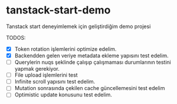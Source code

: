 # tanstack-start-demo
Tanstack start deneyimlemek için geliştirdiğim demo projesi

TODOS:
- [x] Token rotation işlemlerini optimize edelim.
- [x] Backendden gelen veriye metadata ekleme yapısını test edelim.
- [ ] Querylerin nuqs şeklinde çalışıp çalışmaması durumlarının testini yapmak gerekiyor.
- [ ] File upload işlemlerini test
- [ ] Infinite scroll yapısını test edelim.
- [ ] Mutation sonrasında çekilen cache güncellemesini test edelim
- [ ] Optimistic update konusunu test edelim.
